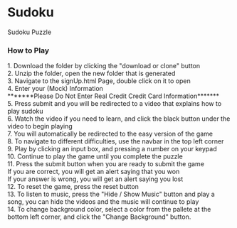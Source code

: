 # Sudoku
Sudoku Puzzle
<h3> How to Play</h3>
1. Download the folder by clicking the "download or clone" button<br>
2. Unzip the folder, open the new folder that is generated<br>
3. Navigate to the signUp.html Page, double click on it to open<br>
4. Enter your (Mock) Information<br>
*******Please Do Not Enter Real Credit Credit Card Information*******<br>
5. Press submit and you will be redirected to a video that explains how to play sudoku<br>
6. Watch the video if you need to learn, and click the black button under the video to begin playing<br>
7. You will automatically be redirected to the easy version of the game<br>
8. To navigate to different difficulties, use the navbar in the top left corner<br>
9. Play by clicking an input box, and pressing a number on your keypad<br>
10. Continue to play the game until you complete the puzzle<br>
11. Press the submit button when you are ready to submit the game<br>
  If you are correct, you will get an alert saying that you won<br>
  If your answer is wrong, you will get an alert saying you lost<br>
12. To reset the game, press the reset button<br>
13. To listen to music, press the "Hide / Show Music" button and play a song, you can hide the videos and the music will continue to play<br>
14. To change background color, select a color from the pallete at the bottom left corner, and click the "Change Background" button.<br>
